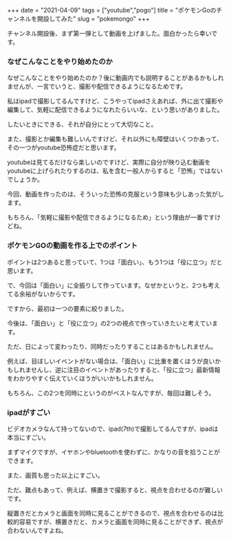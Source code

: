 +++
date = "2021-04-09"
tags = ["youtube","pogo"]
title = "ポケモンGoのチャンネルを開設してみた"
slug = "pokemongo"
+++

チャンネル開設後、まず第一弾として動画を上げました。面白かったら幸いです。

### なぜこんなことをやり始めたのか

なぜこんなことをやり始めたのか？後に動画内でも説明することがあるかもしれませんが、一言でいうと、撮影や配信できるようになるためです。

私はipadで撮影してるんですけど、こうやってipadさえあれば、外に出て撮影や編集して、気軽に配信できるようになれたらいいな、という思いがありました。

したいときにできる、それが自分にとって大切なこと。

また、撮影とか編集も難しいんですけど、それ以外にも障壁はいくつかあって、その一つがyoutube恐怖症だと思います。

youtubeは見てるだけなら楽しいのですけど、実際に自分が映り込む動画をyoutubeに上げられたりするのは、私を含む一般人からすると「恐怖」ではないでしょうか。

今回、動画を作ったのは、そういった恐怖の克服という意味も少しあった気がします。

もちろん、「気軽に撮影や配信できるようになるため」という理由が一番ですけどね。

### ポケモンGOの動画を作る上でのポイント

ポイントは2つあると思っていて、1つは「面白い」、もう1つは「役に立つ」だと思います。

で、今回は「面白い」に全振りして作っています。なぜかというと、2つも考えてる余裕がないからです。

ですから、最初は一つの要素に絞りました。

今後は、「面白い」と「役に立つ」の2つの視点で作っていきたいと考えています。

ただ、日によって変わったり、同時だったりすることはあるかもしれません。

例えば、目ぼしいイベントがない場合は、「面白い」に比重を置くほうが良いかもしれませんし、逆に注目のイベントがあったりすると、「役に立つ」最新情報をわかりやすく伝えていくほうがいいかもしれません。

もちろん、この2つを同時にというのがベストなんですが、毎回は難しそう。

### ipadがすごい

ビデオカメラなんて持ってないので、ipad(7th)で撮影してるんですが、ipadは本当にすごい。

まずマイクですが、イヤホンやbluetoothを使わずに、かなりの音を拾うことができます。

また、画質も思った以上にすごい。

ただ、難点もあって、例えば、横置きで撮影すると、視点を合わせるのが難しいです。

縦置きだとカメラと画面を同時に見ることができるので、視点を合わせるのは比較的容易ですが、横置きだと、カメラと画面を同時に見ることができず、視点が合わないんですよね。

